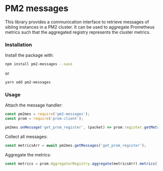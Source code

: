 # PM2 messages
This library provides a communication interface to retrieve messages of sibling instances in a PM2 cluster. It can be used to aggregate Prometheus metrics such that the aggregated registry represents the cluster metrics.

### Installation
Install the package with:

```sh
npm install pm2-messages --save
```

or

```sh
yarn add pm2-messages
```

### Usage
Attach the message handler:

```js
const pm2mes = require('pm2-messages');
const prom = require('prom-client');

pm2mes.onMessage('get_prom_register', (packet) => prom.register.getMetricsAsJSON());
```

Collect all messages:

```js
const metricsArr = await pm2mes.getMessages('get_prom_register');
```

Aggregate the metrics:

```js
const metrics = prom.AggregatorRegistry.aggregate(metricsArr).metrics();
```
